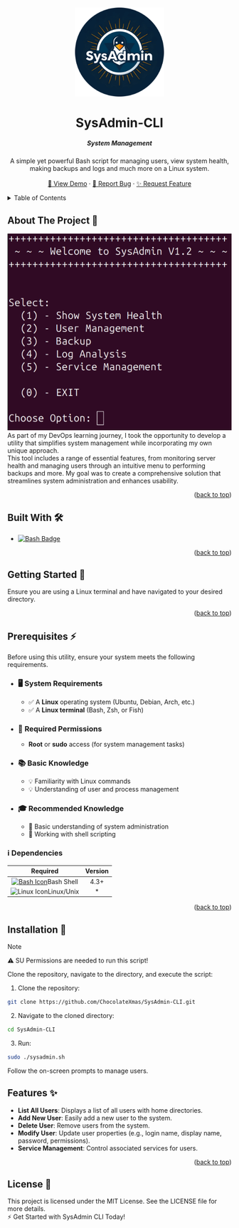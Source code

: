 <a id="readme-top"></a>
<!-- PROJECT LOGO -->
<br />
<div align="center">
  <a href="https://github.com/ChocolateXmas/SysAdmin-CLI">
    <img src="images/logo.png" alt="Logo" width="200" height="200">
  </a>

  <h1 align="center">SysAdmin-CLI</h1>
  <h5 align="center">System Management</h5>

  <p align="center">
    A simple yet powerful Bash script for managing users, view system health, making backups and logs and much more on a Linux system.
    <br />
    <br />
    <a href="">🎥 View Demo</a>
    &middot;
    <a href="">🐞 Report Bug</a>
    &middot;
    <a href="">✨ Request Feature</a>
  </p>
</div>

<!-- TABLE OF CONTENTS -->
<details>
  <summary>Table of Contents</summary>
  <ol>
    <li>
      <a href="#about-the-project">About The Project 📝</a>
      <ul>
        <li><a href="#built-with">Built With 🛠️</a></li>
      </ul>
    </li>
    <li>
      <a href="#getting-started">Getting Started 🚀</a>
      <ul>
        <li><a href="#prerequisites">Prerequisites ⚡</a></li>
        <li><a href="#installation">Installation 🔧</a></li>
      </ul>
    </li>
    <li><a href="#usage">Usage</a></li>
    <li><a href="#roadmap">Roadmap</a></li>
    <li><a href="#contributing">Contributing</a></li>
    <li><a href="#license 📜">License</a></li>
    <li><a href="#contact">Contact</a></li>
    <li><a href="#acknowledgments">Acknowledgments</a></li>
  </ol>
</details>


<!-- ABOUT THE PROJECT -->
## About The Project 📝

![Program Screenshot][program-screenshot]
<br/>
As part of my DevOps learning journey, I took the opportunity to develop a utility that simplifies system management while incorporating my own unique approach.
<br/>
This tool includes a range of essential features, from monitoring server health and managing users through an intuitive menu to performing backups and more. My goal was to create a comprehensive solution that streamlines system administration and enhances usability.

<p align="right">(<a href="#readme-top">back to top</a>)</p>

<!-- BUILT WITH 🛠️ -->
## Built With 🛠️
- [![Bash Badge][bash-badge]][bash-url]

<p align="right">(<a href="#readme-top">back to top</a>)</p>

<!-- GETTING STARTED -->
## Getting Started 🚀
Ensure you are using a Linux terminal and have navigated to your desired directory.

<p align="right">(<a href="#readme-top">back to top</a>)</p>

<!-- PREREQUISITES -->
## Prerequisites ⚡

Before using this utility, ensure your system meets the following requirements.

- ### 🖥️ System Requirements  
    - ✅ A **Linux** operating system (Ubuntu, Debian, Arch, etc.)  
    - ✅ A **Linux terminal** (Bash, Zsh, or Fish)

- ### 🔑 Required Permissions  
    - **Root** or **sudo** access (for system management tasks)  

- ### 📚 Basic Knowledge

    - 💡 Familiarity with Linux commands
    - 💡 Understanding of user and process management

- ### 🎓 Recommended Knowledge

    - 📖 Basic understanding of system administration
    - 📖 Working with shell scripting

### :information_source: Dependencies

| Required | Version |
| :---: | :---: |
| [![Bash Icon][bash-icon]][bash-url]Bash Shell | 4.3+ |
| ![Linux Icon][linux-icon]Linux/Unix | * |

<p align="right">(<a href="#readme-top">back to top</a>)</p>

<!-- INSTALLATION -->
## Installation 🔧

> [!NOTE]
> ⚠️ SU Permissions are needed to run this script!

Clone the repository, navigate to the directory, and execute the script:
1. Clone the repository:
```bash
git clone https://github.com/ChocolateXmas/SysAdmin-CLI.git
```
2. Navigate to the cloned directory:
```bash
cd SysAdmin-CLI
```
3. Run:
```bash
sudo ./sysadmin.sh
```
Follow the on-screen prompts to manage users.

## Features ✨

- **List All Users**: Displays a list of all users with home directories.
- **Add New User**: Easily add a new user to the system.
- **Delete User**: Remove users from the system.
- **Modify User**: Update user properties (e.g., login name, display name, password, permissions).
- **Service Management**: Control associated services for users.

<p align="right">(<a href="#readme-top">back to top</a>)</p>

<!-- LICENSE -->
## License 📜

This project is licensed under the MIT License. See the LICENSE file for more details.
<br/>
⚡ Get Started with SysAdmin CLI Today!

[bash-badge]: https://img.shields.io/badge/bash-000000?style=for-the-badge&logo=gnubash&logoColor=#4EAA25
[bash-icon]: https://img.shields.io/badge/-000000?style=flat-square&logo=gnubash&logoColor=#4EAA25
[bash-url]: https://www.gnu.org/software/bash/
[linux-icon]: https://img.shields.io/badge/-000000?style=flat-square&logo=linux&logoColor=white
[program-screenshot]: images/Screenshot_from_program.png